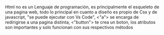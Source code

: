 Html no es un Lenguaje de programación, es principalmente el esqueleto de una pagina web, todo lo principal en cuanto a diseño es propio de Css y de javascript, "se puede ejecutar con Vs Code",  <"a"> se encarga de redirigirse a una pagina distinta, <"button"> te crea un boton, los atributos son importantes y solo funcionan con sus respectivos métodos 